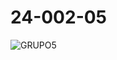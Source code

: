 # 24-002-05

![GRUPO5](https://github.com/user-attachments/assets/2101c974-0071-4d9e-81b1-9a344a51455a)

